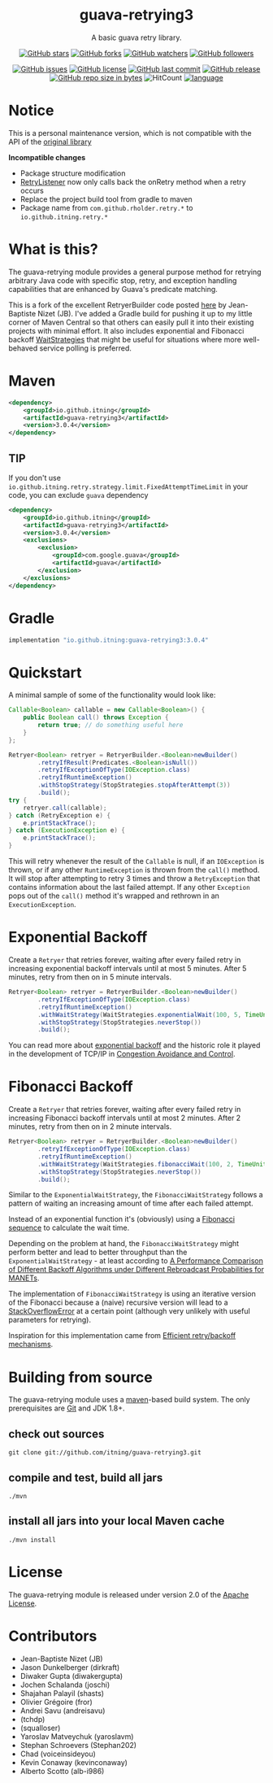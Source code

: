 <h1 align="center">
guava-retrying3
</h1>

<div align="center">

A basic guava retry library.

[![GitHub stars](https://img.shields.io/github/stars/itning/guava-retrying3.svg?style=social&label=Stars)](https://github.com/itning/guava-retrying3/stargazers)
[![GitHub forks](https://img.shields.io/github/forks/itning/guava-retrying3.svg?style=social&label=Fork)](https://github.com/itning/guava-retrying3/network/members)
[![GitHub watchers](https://img.shields.io/github/watchers/itning/guava-retrying3.svg?style=social&label=Watch)](https://github.com/itning/guava-retrying3/watchers)
[![GitHub followers](https://img.shields.io/github/followers/itning.svg?style=social&label=Follow)](https://github.com/itning?tab=followers)

[![GitHub issues](https://img.shields.io/github/issues/itning/guava-retrying3.svg)](https://github.com/itning/guava-retrying3/issues)
[![GitHub license](https://img.shields.io/github/license/itning/guava-retrying3.svg)](https://github.com/itning/guava-retrying3/blob/main/LICENSE)
[![GitHub last commit](https://img.shields.io/github/last-commit/itning/guava-retrying3.svg)](https://github.com/itning/guava-retrying3/commits)
[![GitHub release](https://img.shields.io/github/release/itning/guava-retrying3.svg)](https://search.maven.org/artifact/io.github.itning/guava-retrying3)
[![GitHub repo size in bytes](https://img.shields.io/github/repo-size/itning/guava-retrying3.svg)](https://github.com/itning/guava-retrying3)
![HitCount](https://hitcount.itning.com/?u=itning&r=guava-retrying3)
[![language](https://img.shields.io/badge/language-JAVA-green.svg)](https://github.com/itning/guava-retrying3)

</div>


# Notice
This is a personal maintenance version, which is not compatible with the API of the [original library](https://github.com/rholder/guava-retrying)

**Incompatible changes**

- Package structure modification
- [RetryListener](https://github.com/itning/guava-retrying3/blob/main/src/main/java/io/github/itning/retry/listener/RetryListener.java#L34) now only calls back the onRetry method when a retry occurs
- Replace the project build tool from gradle to maven
- Package name from `com.github.rholder.retry.*` to `io.github.itning.retry.*`

# What is this?
The guava-retrying module provides a general purpose method for retrying arbitrary Java code with specific stop, retry,
and exception handling capabilities that are enhanced by Guava's predicate matching.

This is a fork of the excellent RetryerBuilder code posted [here](http://code.google.com/p/guava-libraries/issues/detail?id=490)
by Jean-Baptiste Nizet (JB).  I've added a Gradle build for pushing it up to my little corner of Maven Central so that
others can easily pull it into their existing projects with minimal effort.  It also includes
exponential and Fibonacci backoff [WaitStrategies](http://rholder.github.io/guava-retrying/javadoc/2.0.0/com/github/rholder/retry/WaitStrategies.html)
that might be useful for situations where more well-behaved service polling is preferred.

# Maven
```xml
<dependency>
    <groupId>io.github.itning</groupId>
    <artifactId>guava-retrying3</artifactId>
    <version>3.0.4</version>
</dependency>
```

## TIP

If you don't use `io.github.itning.retry.strategy.limit.FixedAttemptTimeLimit` in your code, you can exclude `guava` dependency

```xml
<dependency>
    <groupId>io.github.itning</groupId>
    <artifactId>guava-retrying3</artifactId>
    <version>3.0.4</version>
    <exclusions>
        <exclusion>
            <groupId>com.google.guava</groupId>
            <artifactId>guava</artifactId>
        </exclusion>
    </exclusions>
</dependency>
```

# Gradle

```groovy
implementation "io.github.itning:guava-retrying3:3.0.4"
```

# Quickstart
A minimal sample of some of the functionality would look like:

```java
Callable<Boolean> callable = new Callable<Boolean>() {
    public Boolean call() throws Exception {
        return true; // do something useful here
    }
};

Retryer<Boolean> retryer = RetryerBuilder.<Boolean>newBuilder()
        .retryIfResult(Predicates.<Boolean>isNull())
        .retryIfExceptionOfType(IOException.class)
        .retryIfRuntimeException()
        .withStopStrategy(StopStrategies.stopAfterAttempt(3))
        .build();
try {
    retryer.call(callable);
} catch (RetryException e) {
    e.printStackTrace();
} catch (ExecutionException e) {
    e.printStackTrace();
}
```

This will retry whenever the result of the `Callable` is null, if an `IOException` is thrown, or if any other
`RuntimeException` is thrown from the `call()` method. It will stop after attempting to retry 3 times and throw a
`RetryException` that contains information about the last failed attempt. If any other `Exception` pops out of the
`call()` method it's wrapped and rethrown in an `ExecutionException`.

# Exponential Backoff

Create a `Retryer` that retries forever, waiting after every failed retry in increasing exponential backoff intervals
until at most 5 minutes. After 5 minutes, retry from then on in 5 minute intervals.

```java
Retryer<Boolean> retryer = RetryerBuilder.<Boolean>newBuilder()
        .retryIfExceptionOfType(IOException.class)
        .retryIfRuntimeException()
        .withWaitStrategy(WaitStrategies.exponentialWait(100, 5, TimeUnit.MINUTES))
        .withStopStrategy(StopStrategies.neverStop())
        .build();
```
You can read more about [exponential backoff](http://en.wikipedia.org/wiki/Exponential_backoff) and the historic role
it played in the development of TCP/IP in [Congestion Avoidance and Control](http://ee.lbl.gov/papers/congavoid.pdf).

# Fibonacci Backoff

Create a `Retryer` that retries forever, waiting after every failed retry in increasing Fibonacci backoff intervals
until at most 2 minutes. After 2 minutes, retry from then on in 2 minute intervals.

```java
Retryer<Boolean> retryer = RetryerBuilder.<Boolean>newBuilder()
        .retryIfExceptionOfType(IOException.class)
        .retryIfRuntimeException()
        .withWaitStrategy(WaitStrategies.fibonacciWait(100, 2, TimeUnit.MINUTES))
        .withStopStrategy(StopStrategies.neverStop())
        .build();
```

Similar to the `ExponentialWaitStrategy`, the `FibonacciWaitStrategy` follows a pattern of waiting an increasing amount
of time after each failed attempt.

Instead of an exponential function it's (obviously) using a
[Fibonacci sequence](https://en.wikipedia.org/wiki/Fibonacci_numbers) to calculate the wait time.

Depending on the problem at hand, the `FibonacciWaitStrategy` might perform better and lead to better throughput than
the `ExponentialWaitStrategy` - at least according to
[A Performance Comparison of Different Backoff Algorithms under Different Rebroadcast Probabilities for MANETs](http://www.comp.leeds.ac.uk/ukpew09/papers/12.pdf).

The implementation of `FibonacciWaitStrategy` is using an iterative version of the Fibonacci because a (naive) recursive
version will lead to a [StackOverflowError](http://docs.oracle.com/javase/7/docs/api/java/lang/StackOverflowError.html)
at a certain point (although very unlikely with useful parameters for retrying).

Inspiration for this implementation came from [Efficient retry/backoff mechanisms](https://paperairoplane.net/?p=640).

# Building from source
The guava-retrying module uses a [maven](https://maven.apache.org/)-based build system. 
The only prerequisites are [Git](https://help.github.com/articles/set-up-git) and JDK 1.8+.

## check out sources
`git clone git://github.com/itning/guava-retrying3.git`

## compile and test, build all jars
`./mvn `

## install all jars into your local Maven cache
`./mvn install`

# License
The guava-retrying module is released under version 2.0 of the
[Apache License](http://www.apache.org/licenses/LICENSE-2.0).

# Contributors
* Jean-Baptiste Nizet (JB)
* Jason Dunkelberger (dirkraft)
* Diwaker Gupta (diwakergupta)
* Jochen Schalanda (joschi)
* Shajahan Palayil (shasts)
* Olivier Grégoire (fror)
* Andrei Savu (andreisavu)
* (tchdp)
* (squalloser)
* Yaroslav Matveychuk (yaroslavm)
* Stephan Schroevers (Stephan202)
* Chad (voiceinsideyou)
* Kevin Conaway (kevinconaway)
* Alberto Scotto (alb-i986)
